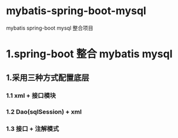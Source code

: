 # mybatis-spring-boot-mysql
mybatis spring-boot mysql 整合项目

# 1.spring-boot 整合 mybatis mysql

##  1.采用三种方式配置底层

###   1.1 xml + 接口模块
###   1.2 Dao(sqlSession) + xml
###   1.3 接口 + 注解模式
